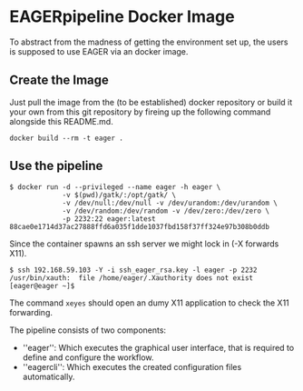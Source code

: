 # EAGERpipeline Docker Image

To abstract from the madness of getting the environment set up, the users is supposed to use EAGER via an docker image.

## Create the Image

Just pull the image from the (to be established) docker repository or build it your own from this git repository by fireing up the following command alongside this README.md.

```
docker build --rm -t eager .
```

## Use the pipeline

```
$ docker run -d --privileged --name eager -h eager \
             -v $(pwd)/gatk/:/opt/gatk/ \
             -v /dev/null:/dev/null -v /dev/urandom:/dev/urandom \
             -v /dev/random:/dev/random -v /dev/zero:/dev/zero \
             -p 2232:22 eager:latest
88cae0e1714d37ac27888ffd6a035f1dde1037fbd158f37ff324e97b308b0ddb
```

Since the container spawns an ssh server we might lock in (-X forwards X11).

```
$ ssh 192.168.59.103 -Y -i ssh_eager_rsa.key -l eager -p 2232
/usr/bin/xauth:  file /home/eager/.Xauthority does not exist
[eager@eager ~]$
```

The command ```xeyes``` should open an dumy X11 application to check the X11 forwarding.

The pipeline consists of two components:

- ''eager'': Which executes the graphical user interface, that is required to define and configure the workflow. 
- ''eagercli'': Which executes the created configuration files automatically. 



